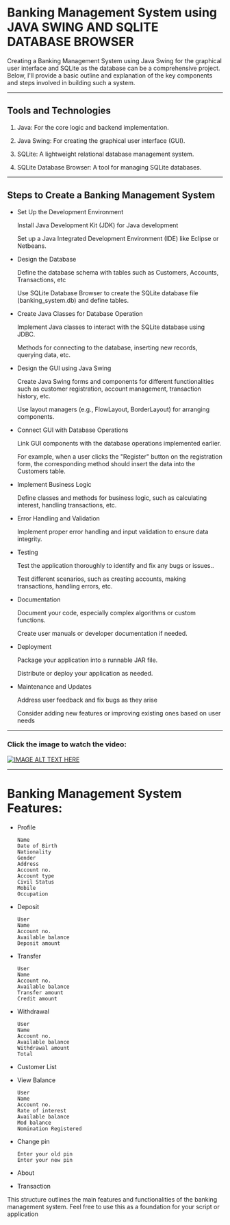 # Banking Management System using JAVA SWING AND SQLITE DATABASE BROWSER


Creating a Banking Management System using Java Swing for the graphical user interface and SQLite as the database can be a comprehensive project. Below, I'll provide a basic outline and explanation of the key components and steps involved in building such a system.

<hr />

## Tools and Technologies
1. Java: For the core logic and backend implementation.

2. Java Swing: For creating the graphical user interface (GUI).

3. SQLite: A lightweight relational database management system.

4. SQLite Database Browser: A tool for managing SQLite databases.

<hr />


## Steps to Create a Banking Management System
  
  <ul>
  <li>
  <p>Set Up the Development Environment</p>
  <p>Install Java Development Kit (JDK) for Java development</p>
  <p>Set up a Java Integrated Development Environment (IDE) like Eclipse or Netbeans.</p>
  </li>
  </ul>


<ul>
  <li>
  <p>Design the Database</p>
  <p>Define the database schema with tables such as Customers, Accounts, Transactions, etc</p>
  <p>Use SQLite Database Browser to create the SQLite database file (banking_system.db) and define tables.</p>
  </li>
  </ul>

  <ul>
  <li>
  <p>Create Java Classes for Database Operation</p>
  <p>Implement Java classes to interact with the SQLite database using JDBC.</p>
  <p>Methods for connecting to the database, inserting new records, querying data, etc.</p>
  </li>
  </ul>

  <ul>
  <li>
  <p>Design the GUI using Java Swing</p>
  <p>Create Java Swing forms and components for different functionalities such as customer registration, account management, transaction history, etc.</p>
  <p>Use layout managers (e.g., FlowLayout, BorderLayout) for arranging components.</p>
  </li>
  </ul>

  <ul>
  <li>
  <p>Connect GUI with Database Operations</p>
  <p>Link GUI components with the database operations implemented earlier.</p>
  <p>For example, when a user clicks the "Register" button on the registration form, the corresponding method should insert the data into the Customers table.</p>
  </li>
  </ul>

  <ul>
  <li>
  <p>Implement Business Logic</p>
  <p>Define classes and methods for business logic, such as calculating interest, handling transactions, etc.</p>
  </li>
  </ul>

  <ul>
  <li>
  <p>Error Handling and Validation</p>
  <p>Implement proper error handling and input validation to ensure data integrity.</p>
  </li>
  </ul>

  <ul>
  <li>
  <p>Testing</p>
  <p>Test the application thoroughly to identify and fix any bugs or issues..</p>
  <p>Test different scenarios, such as creating accounts, making transactions, handling errors, etc.</p>
  </li>
  </ul>

  <ul>
  <li>
  <p>Documentation</p>
  <p>Document your code, especially complex algorithms or custom functions.</p>
  <p>Create user manuals or developer documentation if needed.</p>
  </li>
  </ul>

  <ul>
  <li>
  <p>Deployment</p>
  <p>Package your application into a runnable JAR file.</p>
  <p>Distribute or deploy your application as needed.</p>
  </li>
  </ul>

  <ul>
  <li>
  <p>Maintenance and Updates</p>
  <p>Address user feedback and fix bugs as they arise</p>
  <p>Consider adding new features or improving existing ones based on user needs</p>
  </li>
  </ul>

  <hr />



### Click the image to watch the video:


[![IMAGE ALT TEXT HERE](https://img.youtube.com/vi/ESxDUzU8ueU/0.jpg)](https://www.youtube.com/watch?v=ESxDUzU8ueU)

<hr />


# Banking Management System Features:
<ul>
<li>
<p>Profile</p>
<pre><code>Name
Date of Birth
Nationality
Gender
Address
Account no.
Account type
Civil Status
Mobile
Occupation
</code></pre>
</li>
</ul>

<ul>
<li>
<p>Deposit</p>
<pre><code>User
Name
Account no.
Available balance
Deposit amount
</code></pre>
</li>
</ul>

<ul>
<li>
<p>Transfer</p>
<pre><code>User
Name
Account no.
Available balance
Transfer amount
Credit amount
</code></pre>
</li>
</ul>

<ul>
<li>
<p>Withdrawal</p>
<pre><code>User
Name
Account no.
Available balance
Withdrawal amount
Total
</code></pre>
</li>
</ul>

<ul>
<li>
<p>Customer List</p>
</li>
</ul>

<ul>
<li>
<p>View Balance</p>
<pre><code>User
Name
Account no.
Rate of interest
Available balance
Mod balance
Nomination Registered
</code></pre>
</li>
</ul>

<ul>
<li>
<p>Change pin</p>
<pre><code>Enter your old pin
Enter your new pin
</code></pre>
</li>
</ul>

<ul>
<li>
<p>About</p>
</li>
</ul>

<ul>
<li>
<p>Transaction</p>
</li>
</ul>


This structure outlines the main features and functionalities of the banking management system. Feel free to use this as a foundation for your script or application
